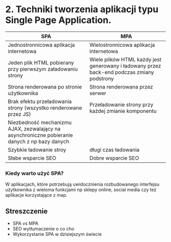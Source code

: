 # 2. Techniki tworzenia aplikacji typu Single Page Application.

|SPA|MPA|
|---|---|
| Jednostronnicowa aplikacja internetowa | Wielostronnicowa aplikacja internetowa |
| Jeden plik HTML pobierany przy pierwszym załadowaniu strony| Wiele plików HTML każdy jest generowany i ładowany przez back-end podczas zmiany podstrony |
| Strona renderowana po stronie użytkownika| Strona renderowana przez serwer|
| Brak efektu przeładowania strony (wszystko renderowane przez JS) | Przeładowanie strony przy każdej zmianie komponentu |
| Niezbedność mechanizmu AJAX, zezwalający na asynchroniczne pobieranie danych z np bazy danych |  |
| Szybkie ładowanie stroy | długi czas ładowania |
| Słabe wsparcie SEO  | Dobre wsparcie SEO |

### Kiedy warto użyć SPA?

W aplikacjach, które potrzebują uwidocznienia rozbudowanego interfejsu użytkownika z wieloma funkcjami np sklepy online, social media czy też aplikacje korzystające z map.

## Streszczenie
- SPA vs MPA
- SEO wytłumaczenie o co cho
- Wykorzystanie SPA w dzisiejszym świecie

